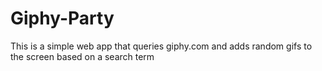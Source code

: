 # Giphy-Party
This is a simple web app that queries giphy.com and adds random gifs to the screen based on a search term
